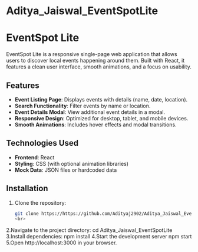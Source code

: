# Aditya_Jaiswal_EventSpotLite 



# EventSpot Lite

EventSpot Lite is a responsive single-page web application that allows users to discover local events happening around them. Built with React, it features a clean user interface, smooth animations, and a focus on usability.

## Features
- **Event Listing Page**: Displays events with details (name, date, location).
- **Search Functionality**: Filter events by name or location.
- **Event Details Modal**: View additional event details in a modal.
- **Responsive Design**: Optimized for desktop, tablet, and mobile devices.
- **Smooth Animations**: Includes hover effects and modal transitions.

## Technologies Used
- **Frontend**: React
- **Styling**: CSS (with optional animation libraries)
- **Mock Data**: JSON files or hardcoded data

## Installation
1. Clone the repository:
   ```bash
   git clone https://https://github.com/Adityaj2902/Aditya_Jaiswal_EventSpotLite
   <br>
2.Navigate to the project directory:
   cd Aditya_Jaiswal_EventSpotLite
   <br>
3.Install dependencies:
   npm install
4.Start the development server
  npm start
5.Open http://localhost:3000 in your browser.
